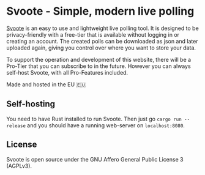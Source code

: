 # Svoote - Simple, modern live polling

[Svoote](https://svoote.com) is an easy to use and lightweight live polling tool.
It is designed to be privacy-friendly with a free-tier that is available without logging in or creating an account.
The created polls can be downloaded as json and later uploaded again, giving you control over where you want to store your data.

To support the operation and development of this website, there will be a Pro-Tier that you can subscribe to in the future.
However you can always self-host Svoote, with all Pro-Features included.

Made and hosted in the EU 🇪🇺

## Self-hosting

You need to have Rust installed to run Svoote. Then just go `cargo run --release` and you should have a running web-server on `localhost:8080`.

## License

Svoote is open source under the GNU Affero General Public License 3 (AGPLv3).
